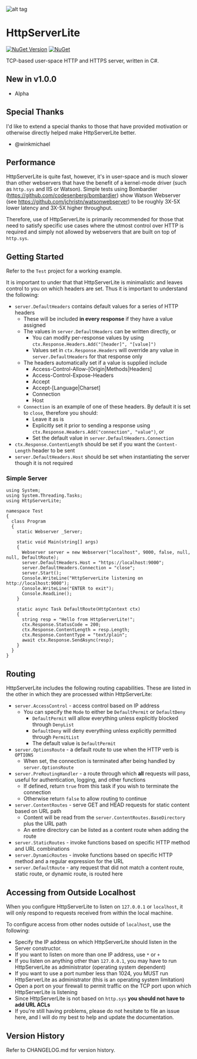 ![alt tag](https://raw.githubusercontent.com/jchristn/HttpServerLite/master/Assets/icon.ico)

# HttpServerLite

[![NuGet Version](https://img.shields.io/nuget/v/HttpServerLite.svg?style=flat)](https://www.nuget.org/packages/HttpServerLite/) [![NuGet](https://img.shields.io/nuget/dt/HttpServerLite.svg)](https://www.nuget.org/packages/HttpServerLite) 

TCP-based user-space HTTP and HTTPS server, written in C#.

## New in v1.0.0

- Alpha

## Special Thanks

I'd like to extend a special thanks to those that have provided motivation or otherwise directly helped make HttpServerLite better.

- @winkmichael

## Performance

HttpServerLite is quite fast, however, it's in user-space and is much slower than other webservers that have the benefit of a kernel-mode driver (such as ```http.sys``` and IIS or Watson).  Simple tests using Bombardier (https://github.com/codesenberg/bombardier) show Watson Webserver (see https://github.com/jchristn/watsonwebserver) to be roughly 3X-5X lower latency and 3X-5X higher throughput.

Therefore, use of HttpServerLite is primarily recommended for those that need to satisfy specific use cases where the utmost control over HTTP is required and simply not allowed by webservers that are built on top of ```http.sys```.

## Getting Started

Refer to the ```Test``` project for a working example.

It is important to under that that HttpServerLite is minimalistic and leaves control to you on which headers are set.  Thus it is important to understand the following:

- ```server.DefaultHeaders``` contains default values for a series of HTTP headers
  - These will be included **in every response** if they have a value assigned
  - The values in ```server.DefaultHeaders``` can be written directly, or
    - You can modify per-response values by using ```ctx.Response.Headers.Add("[header]", "[value]")```
    - Values set in ```ctx.Response.Headers``` will override any value in ```server.DefaultHeaders``` for that response only
  - The headers automatically set if a value is supplied include
    - Access-Control-Allow-[Origin|Methods|Headers]
    - Access-Control-Expose-Headers
    - Accept
    - Accept-[Language|Charset]
    - Connection
    - Host
  - ```Connection``` is an example of one of these headers.  By default it is set to ```close```, therefore you should:
    - Leave it as is
    - Explicitly set it prior to sending a response using ```ctx.Response.Headers.Add("connection", "value")```, or
    - Set the default value in ```server.DefaultHeaders.Connection```
- ```ctx.Response.ContentLength``` should be set if you want the ```Content-Length``` header to be sent
- ```server.DefaultHeaders.Host``` should be set when instantiating the server though it is not required

### Simple Server
```
using System;
using System.Threading.Tasks;
using HttpServerLite;

namespace Test
{
  class Program
  {
    static Webserver _Server;

    static void Main(string[] args)
    {
      Webserver server = new Webserver("localhost", 9000, false, null, null, DefaultRoute); 
      server.DefaultHeaders.Host = "https://localhost:9000";
      server.DefaultHeaders.Connection = "close";
      server.Start();
      Console.WriteLine("HttpServerLite listening on http://localhost:9000");
      Console.WriteLine("ENTER to exit");
      Console.ReadLine();
    }
         
    static async Task DefaultRoute(HttpContext ctx)
    {
      string resp = "Hello from HttpServerLite!";
      ctx.Response.StatusCode = 200; 
      ctx.Response.ContentLength = resp.Length;
      ctx.Response.ContentType = "text/plain";
      await ctx.Response.SendAsync(resp);
    }
  }
} 
```

## Routing

HttpServerLite includes the following routing capabilities.  These are listed in the other in which they are processed within HttpServerLite:

- ```server.AccessControl``` - access control based on IP address
  - You can specify the ```Mode``` to either be ```DefaultPermit``` or ```DefaultDeny```
    - ```DefaultPermit``` will allow everything unless explicitly blocked through ```DenyList```
    - ```DefaultDeny``` will deny everything unless explicitly permitted through ```PermitList```
    - The default value is ```DefaultPermit```
- ```server.OptionsRoute``` - a default route to use when the HTTP verb is ```OPTIONS```
  - When set, the connection is terminated after being handled by ```server.OptionsRoute```
- ```server.PreRoutingHandler``` - a route through which **all** requests will pass, useful for authentication, logging, and other functions
  - If defined, return ```true``` from this task if you wish to terminate the connection
  - Otherwise return ```false``` to allow routing to continue
- ```server.ContentRoutes``` - serve GET and HEAD requests for static content based on URL path
  - Content will be read from the ```server.ContentRoutes.BaseDirectory``` plus the URL path
  - An entire directory can be listed as a content route when adding the route
- ```server.StaticRoutes``` - invoke functions based on specific HTTP method and URL combinations
- ```server.DynamicRoutes``` - invoke functions based on specific HTTP method and a regular expression for the URL
- ```server.DefaultRoute``` - any request that did not match a content route, static route, or dynamic route, is routed here

## Accessing from Outside Localhost

When you configure HttpServerLite to listen on ```127.0.0.1``` or ```localhost```, it will only respond to requests received from within the local machine.

To configure access from other nodes outside of ```localhost```, use the following:

- Specify the IP address on which HttpServerLite should listen in the Server constructor. 
- If you want to listen on more than one IP address, use ```*``` or ```+```
- If you listen on anything other than ```127.0.0.1```, you may have to run HttpServerLite as administrator (operating system dependent)
- If you want to use a port number less than 1024, you MUST run HttpServerLite as administrator (this is an operating system limitation)
- Open a port on your firewall to permit traffic on the TCP port upon which HttpServerLite is listening
- Since HttpServerLite is not based on ```http.sys``` **you should not have to add URL ACLs** 
- If you're still having problems, please do not hesitate to file an issue here, and I will do my best to help and update the documentation.

## Version History

Refer to CHANGELOG.md for version history.

